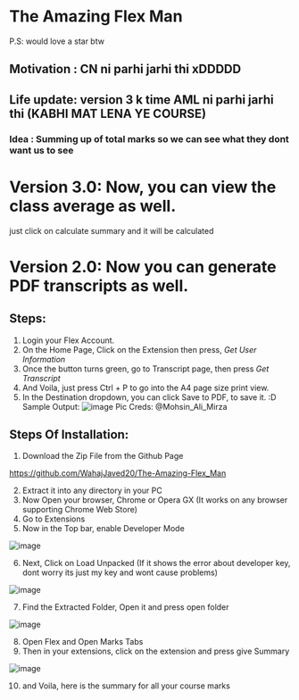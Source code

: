 # The Amazing Flex Man
P.S: would love a star btw
## Motivation : CN ni parhi jarhi thi xDDDDD
## Life update: version 3 k time AML ni parhi jarhi thi (KABHI MAT LENA YE COURSE)
### Idea : Summing up of total marks so we can see what they dont want us to see
# Version 3.0: Now, you can view the class average as well.
just click on calculate summary and it will be calculated
# Version 2.0: Now you can generate PDF transcripts as well.
## Steps:
1. Login your Flex Account.
2. On the Home Page, Click on the Extension then press, *Get User Information*
3. Once the button turns green, go to Transcript page, then press *Get Transcript*
4. And Voila, just press Ctrl + P to go into the A4 page size print view.
5. In the Destination dropdown, you can click Save to PDF, to save it. :D
Sample Output:
![image](https://github.com/WahajJaved20/The-Amazing-Flex_Man/assets/84095994/9be4c7b4-f13c-447e-aea6-aab5b8ed42f9)
Pic Creds: @Mohsin_Ali_Mirza
## Steps Of Installation:
1. Download the Zip File from the Github Page

https://github.com/WahajJaved20/The-Amazing-Flex_Man

2. Extract it into any directory in your PC 
3. Now Open your browser, Chrome or Opera GX (It works on any browser supporting Chrome Web Store)
4. Go to Extensions
5. Now in the Top bar, enable Developer Mode

![image](https://github.com/WahajJaved20/The-Amazing-Flex_Man/assets/84095994/81dfede5-4779-46bf-9d74-4512bca2978f)

6. Next, Click on Load Unpacked (If it shows the error about developer key, dont worry its just my key and wont cause problems)

![image](https://github.com/WahajJaved20/The-Amazing-Flex_Man/assets/84095994/7e82b1d5-8c9d-461d-9a1a-f83ef37e67e3)

7. Find the Extracted Folder, Open it and press open folder

![image](https://github.com/WahajJaved20/The-Amazing-Flex_Man/assets/84095994/dc78c57e-a230-43bf-b084-ddee2cf8ee0d)

8. Open Flex and Open Marks Tabs
9. Then in your extensions, click on the extension and press give Summary 

![image](https://github.com/WahajJaved20/The-Amazing-Flex_Man/assets/84095994/84c801ec-b3ff-4f69-bf33-01247cb62409)

10. and Voila, here is the summary for all your course marks
